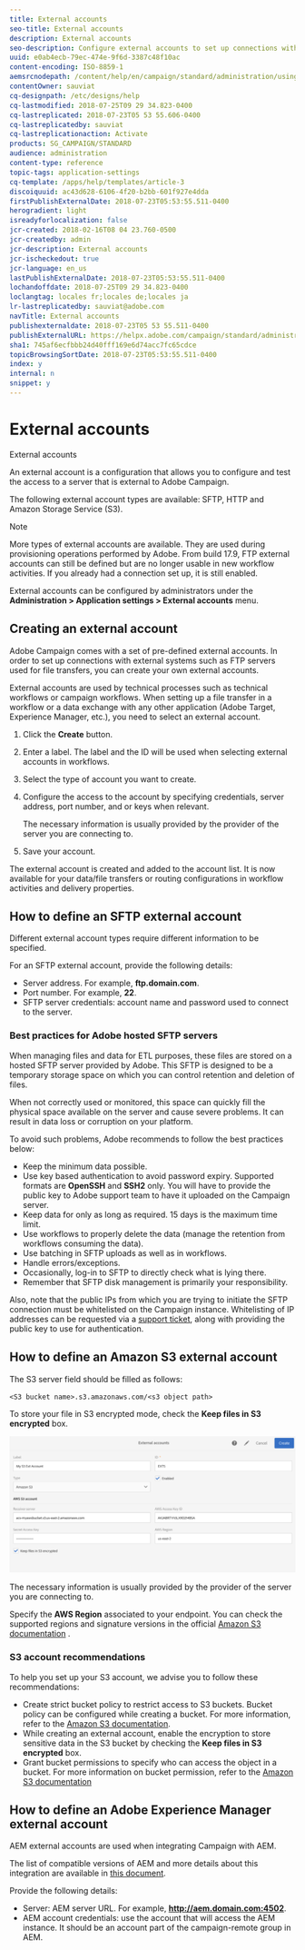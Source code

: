 ```yaml
---
title: External accounts
seo-title: External accounts
description: External accounts
seo-description: Configure external accounts to set up connections with external systems such as SFTP servers.
uuid: e0ab4ecb-79ec-474e-9f6d-3387c48f10ac
content-encoding: ISO-8859-1
aemsrcnodepath: /content/help/en/campaign/standard/administration/using/external-accounts
contentOwner: sauviat
cq-designpath: /etc/designs/help
cq-lastmodified: 2018-07-25T09 29 34.823-0400
cq-lastreplicated: 2018-07-23T05 53 55.606-0400
cq-lastreplicatedby: sauviat
cq-lastreplicationaction: Activate
products: SG_CAMPAIGN/STANDARD
audience: administration
content-type: reference
topic-tags: application-settings
cq-template: /apps/help/templates/article-3
discoiquuid: ac43d628-6106-4f20-b2bb-601f927e4dda
firstPublishExternalDate: 2018-07-23T05:53:55.511-0400
herogradient: light
isreadyforlocalization: false
jcr-created: 2018-02-16T08 04 23.760-0500
jcr-createdby: admin
jcr-description: External accounts
jcr-ischeckedout: true
jcr-language: en_us
lastPublishExternalDate: 2018-07-23T05:53:55.511-0400
lochandoffdate: 2018-07-25T09 29 34.823-0400
loclangtag: locales fr;locales de;locales ja
lr-lastreplicatedby: sauviat@adobe.com
navTitle: External accounts
publishexternaldate: 2018-07-23T05 53 55.511-0400
publishExternalURL: https://helpx.adobe.com/campaign/standard/administration/using/external-accounts.html
sha1: 745af6ecfbbb24d40fff169e6d74acc7fc65cdce
topicBrowsingSortDate: 2018-07-23T05:53:55.511-0400
index: y
internal: n
snippet: y
---
```


# External accounts

External accounts

An external account is a configuration that allows you to configure and test the access to a server that is external to Adobe Campaign.

The following external account types are available: SFTP, HTTP and Amazon Storage Service (S3).

>[!NOTE]
>
>More types of external accounts are available. They are used during provisioning operations performed by Adobe. From build 17.9, FTP external accounts can still be defined but are no longer usable in new workflow activities. If you already had a connection set up, it is still enabled.

External accounts can be configured by administrators under the **Administration > Application settings > External accounts** menu.

## Creating an external account

Adobe Campaign comes with a set of pre-defined external accounts. In order to set up connections with external systems such as FTP servers used for file transfers, you can create your own external accounts.

External accounts are used by technical processes such as technical workflows or campaign workflows. When setting up a file transfer in a workflow or a data exchange with any other application (Adobe Target, Experience Manager, etc.), you need to select an external account.

1. Click the **Create** button.
1. Enter a label. The label and the ID will be used when selecting external accounts in workflows.
1. Select the type of account you want to create.
1. Configure the access to the account by specifying credentials, server address, port number, and or keys when relevant.

   The necessary information is usually provided by the provider of the server you are connecting to.

1. Save your account.

The external account is created and added to the account list. It is now available for your data/file transfers or routing configurations in workflow activities and delivery properties.

## How to define an SFTP external account

Different external account types require different information to be specified.

For an SFTP external account, provide the following details:

* Server address. For example, **ftp.domain.com**.
* Port number. For example, **22**.
* SFTP server credentials: account name and password used to connect to the server.

### Best practices for Adobe hosted SFTP servers

When managing files and data for ETL purposes, these files are stored on a hosted SFTP server provided by Adobe. This SFTP is designed to be a temporary storage space on which you can control retention and deletion of files.

When not correctly used or monitored, this space can quickly fill the physical space available on the server and cause severe problems. It can result in data loss or corruption on your platform.

To avoid such problems, Adobe recommends to follow the best practices below:

* Keep the minimum data possible.
* Use key based authentication to avoid password expiry. Supported formats are **OpenSSH** and **SSH2** only. You will have to provide the public key to Adobe support team to have it uploaded on the Campaign server.
* Keep data for only as long as required. 15 days is the maximum time limit.
* Use workflows to properly delete the data (manage the retention from workflows consuming the data).
* Use batching in SFTP uploads as well as in workflows.
* Handle errors/exceptions.
* Occasionally, log-in to SFTP to directly check what is lying there.
* Remember that SFTP disk management is primarily your responsibility.

Also, note that the public IPs from which you are trying to initiate the SFTP connection must be whitelisted on the Campaign instance. Whitelisting of IP addresses can be requested via a [support ticket](https://support.neolane.net), along with providing the public key to use for authentication.

## How to define an Amazon S3 external account

The S3 server field should be filled as follows:

```
<S3 bucket name>.s3.amazonaws.com/<s3 object path>
```

To store your file in S3 encrypted mode, check the **Keep files in S3 encrypted** box.

![](assets/external_accounts_2.png)

The necessary information is usually provided by the provider of the server you are connecting to.

Specify the **AWS Region** associated to your endpoint. You can check the supported regions and signature versions in the official [Amazon S3 documentation](https://docs.aws.amazon.com/general/latest/gr/rande.html#s3_region) .

### S3 account recommendations

To help you set up your S3 account, we advise you to follow these recommendations:

* Create strict bucket policy to restrict access to S3 buckets. Bucket policy can be configured while creating a bucket. For more information, refer to the [Amazon S3 documentation](http://docs.aws.amazon.com/AmazonS3/latest/dev//example-bucket-policies.html). 
* While creating an external account, enable the encryption to store sensitive data in the S3 bucket by checking the **Keep files in S3 encrypted** box.
* Grant bucket permissions to specify who can access the object in a bucket. For more information on bucket permission, refer to the [Amazon S3 documentation](http://docs.aws.amazon.com/AmazonS3/latest/dev//access-control-overview.html)

## How to define an Adobe Experience Manager external account

AEM external accounts are used when integrating Campaign with AEM.

The list of compatible versions of AEM and more details about this integration are available in [this document](../../integrating/using/about-campaign-integrations.md).

Provide the following details:

* Server: AEM server URL. For example, **http://aem.domain.com:4502**.
* AEM account credentials: use the account that will access the AEM instance. It should be an account part of the campaign-remote group in AEM.


